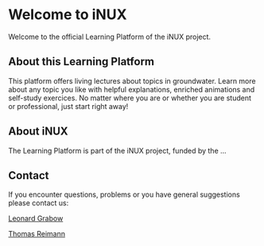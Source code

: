 # Welcome to iNUX

Welcome to the official Learning Platform of the iNUX project.

## About this Learning Platform
This platform offers living lectures about topics in groundwater. Learn more about any topic you like with helpful explanations, enriched animations and self-study exercices. No matter where you are or whether you are student or professional, just start right away!

## About iNUX
The Learning Platform is part of the iNUX project, funded by the ...

## Contact
If you encounter questions, problems or you have general suggestions please contact us:

[Leonard Grabow](mailto:leonard.grabow@mailbox.tu-dresden.de)

[Thomas Reimann](mailto:Thomas.Reimann@tu-dresden.de)
